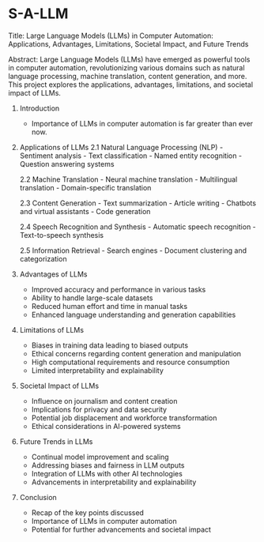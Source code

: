# S-A-LLM
Title: Large Language Models (LLMs) in Computer Automation: Applications, Advantages, Limitations, Societal Impact, and Future Trends

Abstract:
Large Language Models (LLMs) have emerged as powerful tools in computer automation, revolutionizing various domains such as natural language processing, machine translation, content generation, and more. This project explores the applications, advantages, limitations, and societal impact of LLMs. 

1. Introduction
   - Importance of LLMs in computer automation is far greater than ever now.

2. Applications of LLMs
   2.1 Natural Language Processing (NLP)
       - Sentiment analysis
       - Text classification
       - Named entity recognition
       - Question answering systems

   2.2 Machine Translation
       - Neural machine translation
       - Multilingual translation
       - Domain-specific translation

   2.3 Content Generation
       - Text summarization
       - Article writing
       - Chatbots and virtual assistants
       - Code generation

   2.4 Speech Recognition and Synthesis
       - Automatic speech recognition
       - Text-to-speech synthesis

   2.5 Information Retrieval
       - Search engines
       - Document clustering and categorization

3. Advantages of LLMs
   - Improved accuracy and performance in various tasks
   - Ability to handle large-scale datasets
   - Reduced human effort and time in manual tasks
   - Enhanced language understanding and generation capabilities

4. Limitations of LLMs
   - Biases in training data leading to biased outputs
   - Ethical concerns regarding content generation and manipulation
   - High computational requirements and resource consumption
   - Limited interpretability and explainability

5. Societal Impact of LLMs
   - Influence on journalism and content creation
   - Implications for privacy and data security
   - Potential job displacement and workforce transformation
   - Ethical considerations in AI-powered systems

6. Future Trends in LLMs
   - Continual model improvement and scaling
   - Addressing biases and fairness in LLM outputs
   - Integration of LLMs with other AI technologies
   - Advancements in interpretability and explainability

7. Conclusion
   - Recap of the key points discussed
   - Importance of LLMs in computer automation
   - Potential for further advancements and societal impact
